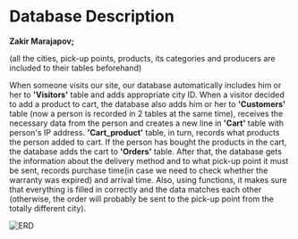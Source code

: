 # Database Description

**Zakir Marajapov;**


(all the cities, pick-up points, products, its categories and producers are included to their tables beforehand) 


When someone visits our site, our database automatically includes him or her to **'Visitors'** table and adds appropriate city ID. When a visitor decided to add a product to cart, the database also adds him or her to **'Customers'** table (now a person is recorded in 2 tables at the same time), receives the necessary data from the person and creates a new line in **'Cart'** table with person's IP address. **'Cart_product'** table, in turn, records what products the person added to cart. If the person has bought the products in the cart, the database adds the cart to **'Orders'** table. After that, the database gets the information about the delivery method and to what pick-up point it must be sent, records purchase time(in case we need to check whether the warranty was expired) and arrival time. Also, using functions, it makes sure that everything is filled in correctly and the data matches each other (otherwise, the order will probably be sent to the pick-up point from the totally different city).






![ERD](ERDproject.png)
